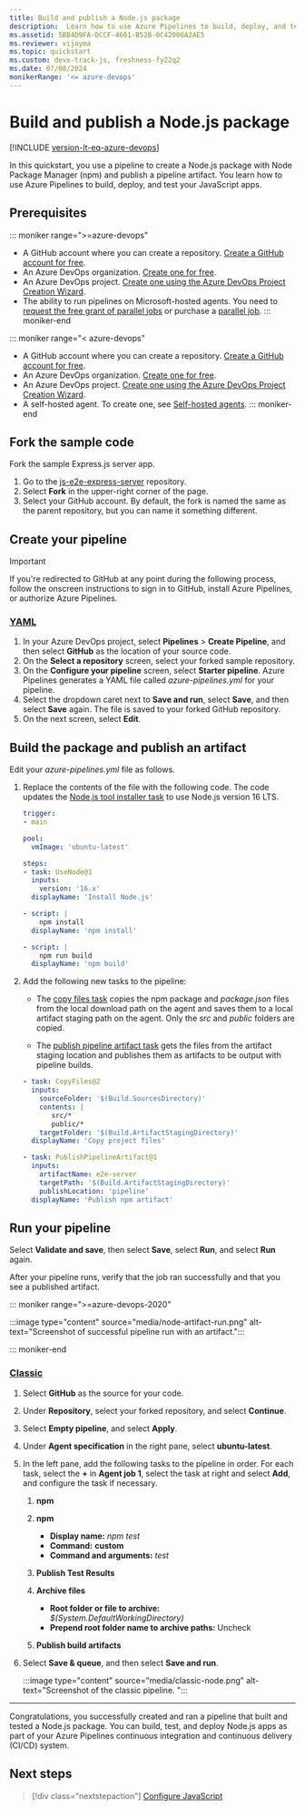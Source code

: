```yaml
---
title: Build and publish a Node.js package
description:  Learn how to use Azure Pipelines to build, deploy, and test a Node.js app.
ms.assetid: 5BB4D9FA-DCCF-4661-B52B-0C42006A2AE5
ms.reviewer: vijayma
ms.topic: quickstart
ms.custom: devx-track-js, freshness-fy22q2
ms.date: 07/08/2024
monikerRange: '<= azure-devops'
---
```


# Build and publish a Node.js package

[!INCLUDE [version-lt-eq-azure-devops](../../includes/version-lt-eq-azure-devops.md)]

In this quickstart, you use a pipeline to create a Node.js package with Node Package Manager (npm) and publish a pipeline artifact. You learn how to use Azure Pipelines to build, deploy, and test your JavaScript apps.

## Prerequisites

::: moniker range=">=azure-devops"
- A GitHub account where you can create a repository. [Create a GitHub account for free](https://github.com).
- An Azure DevOps organization. [Create one for free](../get-started/pipelines-sign-up.md). 
- An Azure DevOps project. [Create one using the Azure DevOps Project Creation Wizard](../../organizations/projects/create-project.md).
- The ability to run pipelines on Microsoft-hosted agents. You need to [request the free grant of parallel jobs](https://aka.ms/azpipelines-parallelism-request) or purchase a [parallel job](../licensing/concurrent-jobs.md).
::: moniker-end

::: moniker range="< azure-devops"
- A GitHub account where you can create a repository. [Create a GitHub account for free](https://github.com).
- An Azure DevOps organization. [Create one for free](../get-started/pipelines-sign-up.md). 
- An Azure DevOps project. [Create one using the Azure DevOps Project Creation Wizard](../../organizations/projects/create-project.md).
- A self-hosted agent. To create one, see [Self-hosted agents](../agents/agents.md#self-hosted-agents).
::: moniker-end

## Fork the sample code

Fork the sample Express.js server app.

1. Go to the [js-e2e-express-server](https://github.com/Azure-Samples/js-e2e-express-server) repository.
1. Select **Fork** in the upper-right corner of the page.
1. Select your GitHub account. By default, the fork is named the same as the parent repository, but you can name it something different.

## Create your pipeline

>[!IMPORTANT]
>If you're redirected to GitHub at any point during the following process, follow the onscreen instructions to sign in to GitHub, install Azure Pipelines, or authorize Azure Pipelines.

### [YAML](#tab/yaml)

1. In your Azure DevOps project, select **Pipelines** > **Create Pipeline**, and then select **GitHub** as the location of your source code.
1. On the **Select a repository** screen, select your forked sample repository.
1. On the **Configure your pipeline** screen, select **Starter pipeline**. Azure Pipelines generates a YAML file called *azure-pipelines.yml* for your pipeline.
1. Select the dropdown caret next to **Save and run**, select **Save**, and then select **Save** again. The file is saved to your forked GitHub repository.
1. On the next screen, select **Edit**.

## Build the package and publish an artifact

Edit your *azure-pipelines.yml* file as follows.

1. Replace the contents of the file with the following code. The code updates the [Node.js tool installer task](/azure/devops/pipelines/tasks/reference/node-tool-v0) to use Node.js version 16 LTS.

    ```yaml
    trigger:
    - main
    
    pool:
      vmImage: 'ubuntu-latest'
    
    steps:
    - task: UseNode@1
      inputs:
        version: '16.x'
      displayName: 'Install Node.js'
    
    - script: |
        npm install
      displayName: 'npm install'
    
    - script: |
        npm run build
      displayName: 'npm build'
    ``` 

1. Add the following new tasks to the pipeline:

   - The [copy files task](/azure/devops/pipelines/tasks/reference/copy-files-v2) copies the npm package and *package.json* files from the local download path on the agent and saves them to a local artifact staging path on the agent. Only the *src* and *public* folders are copied.

   - The [publish pipeline artifact task](../artifacts/pipeline-artifacts.md) gets the files from the artifact staging location and publishes them as artifacts to be output with pipeline builds.

    ```yaml
    - task: CopyFiles@2
      inputs:
        sourceFolder: '$(Build.SourcesDirectory)'
        contents: |
           src/*
           public/*
        targetFolder: '$(Build.ArtifactStagingDirectory)'
      displayName: 'Copy project files'
    
    - task: PublishPipelineArtifact@1
      inputs:
        artifactName: e2e-server
        targetPath: '$(Build.ArtifactStagingDirectory)'
        publishLocation: 'pipeline'
      displayName: 'Publish npm artifact'
    ```

## Run your pipeline

Select **Validate and save**, then select **Save**, select **Run**, and select **Run** again.

After your pipeline runs, verify that the job ran successfully and that you see a published artifact.

::: moniker range=">=azure-devops-2020"

:::image type="content" source="media/node-artifact-run.png" alt-text="Screenshot of successful pipeline run with an artifact.":::

::: moniker-end

### [Classic](#tab/classic)

1. Select **GitHub** as the source for your code.
1. Under **Repository**, select your forked repository, and select **Continue**.
1. Select **Empty pipeline**, and select **Apply**.
1. Under **Agent specification** in the right pane, select **ubuntu-latest**.

1. In the left pane, add the following tasks to the pipeline in order. For each task, select the **+**  in **Agent job 1**, select the task at right and select **Add**, and configure the task if necessary.

   1. **npm**

   1. **npm**
      - **Display name:** *npm test*
      - **Command:** **custom**
      - **Command and arguments:** *test*

   1. **Publish Test Results**

   1. **Archive files**
      - **Root folder or file to archive:** *$(System.DefaultWorkingDirectory)*
      - **Prepend root folder name to archive paths:** Uncheck

   1. **Publish build artifacts**

1. Select **Save & queue**, and then select **Save and run**.

   :::image type="content" source="media/classic-node.png" alt-text="Screenshot of the classic pipeline. ":::

---

Congratulations, you successfully created and ran a pipeline that built and tested a Node.js package. You can build, test, and deploy Node.js apps as part of your Azure Pipelines continuous integration and continuous delivery (CI/CD) system.

## Next steps

> [!div class="nextstepaction"]
> [Configure JavaScript](customize-javascript.md)

